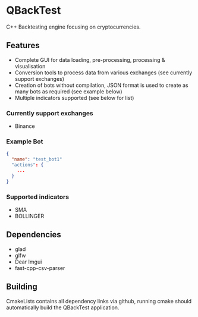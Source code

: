 # QBackTest

C++ Backtesting engine focusing on cryptocurrencies.

## Features

- Complete GUI for data loading, pre-processing, processing & visualisation
- Conversion tools to process data from various exchanges (see currently support exchanges)
- Creation of bots without compilation, JSON format is used to create as many bots as required (see example below)
- Multiple indicators supported (see below for list)

### Currently support exchanges 
- Binance

### Example Bot
```json
{
  "name": "test_bot1"
  "actions": {
    ...
  }
}
```

### Supported indicators
- SMA
- BOLLINGER

## Dependencies

- glad
- glfw
- Dear Imgui
- fast-cpp-csv-parser

## Building

CmakeLists contains all dependency links via github, running cmake should automatically build the QBackTest application.

